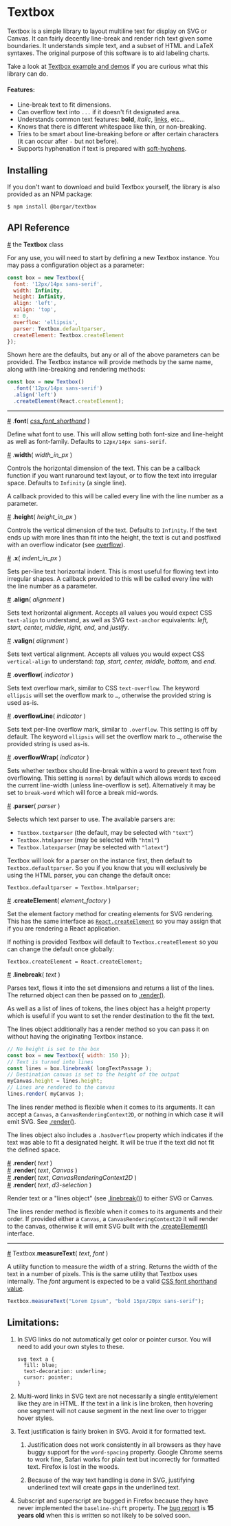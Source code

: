 # Textbox

Textbox is a simple library to layout multiline text for display on SVG or Canvas. It can fairly decently line-break and render rich text given some boundaries. It understands simple text, and a subset of HTML and LaTeX syntaxes. The original purpose of this software is to aid labeling charts.

Take a look at [Textbox example and demos](https://observablehq.com/collection/@borgar/textbox) if you are curious what this library can do.

#### Features:

- Line-break text to fit dimensions.
- Can overflow text into `...` if it doesn't fit designated area.
- Understands common text features: **bold**, *italic*, [links](https://en.wikipedia.org/wiki/Hyperlink), etc...
- Knows that there is different whitespace like thin, or non-breaking.
- Tries to be smart about line-breaking before or after certain characters (it can occur after `-` but not before).
- Supports hyphenation if text is prepared with [soft-hyphens](https://en.wikipedia.org/wiki/Soft_hyphen).
<!-- - Comes with a separate rotation module. -->


## Installing

If you don't want to download and build Textbox yourself, the library is also provided as an NPM package:

    $ npm install @borgar/textbox



## API Reference

<a name="textbox" href="#textbox">#</a> the **Textbox** class

For any use, you will need to start by defining a new Textbox instance. You may pass a configuration object as a parameter:

```js
const box = new Textbox({
  font: '12px/14px sans-serif',
  width: Infinity,
  height: Infinity,
  align: 'left',
  valign: 'top',
  x: 0,
  overflow: 'ellipsis',
  parser: Textbox.defaultparser,
  createElement: Textbox.createElement
});
```
Shown here are the defaults, but any or all of the above parameters can be provided. The Textbox instance will provide methods by the same name, along with line-breaking and rendering methods:

```js
const box = new Textbox()
  .font('12px/14px sans-serif')
  .align('left')
  .createElement(React.createElement);
```


---


<a name="font" href="#font">#</a> .**font**( _[css_font_shorthand](https://developer.mozilla.org/en-US/docs/Web/CSS/font)_ )

Define what font to use. This will allow setting both font-size and line-height as well as font-family. Defaults to `12px/14px sans-serif`.


<a name="width" href="#width">#</a> .**width**( _width_in_px_ )

Controls the horizontal dimension of the text. This can be a callback function if you want runaround text layout, or to flow the text into irregular space. Defaults to `Infinity` (a single line).

A callback provided to this will be called every line with the line number as a parameter.


<a name="height" href="#height">#</a> .**height**( _height_in_px_ )

Controls the vertical dimension of the text. Defaults to `Infinity`. If the text ends up with more lines than fit into the height, the text is cut and postfixed with an overflow indicator (see <a href="#overflow">overflow</a>).


<a name="x" href="#x">#</a> .**x**( _indent_in_px_ )

Sets per-line text horizontal indent. This is most useful for flowing text into irregular shapes. A callback provided to this will be called every line with the line number as a parameter.


<a name="align" href="#align">#</a> .**align**( _alignment_ )

Sets text horizontal alignment. Accepts all values you would expect CSS `text-align` to understand, as well as SVG `text-anchor` equivalents: *left, start, center, middle, right, end,* and *justify*.


<a name="valign" href="#valign">#</a> .**valign**( _alignment_ )

Sets text vertical alignment. Accepts all values you would expect CSS `vertical-align` to understand: *top, start, center, middle, bottom,* and *end*.


<a name="overflow" href="#overflow">#</a> .**overflow**( _indicator_ )

Sets text overflow mark, similar to CSS `text-overflow`. The keyword `ellipsis` will set the overflow mark to `…`, otherwise the provided string is used as-is.


<a name="overflowline" href="#overflowline">#</a> .**overflowLine**( _indicator_ )

Sets text per-line overflow mark, similar to `.overflow`. This setting is off by default. The keyword `ellipsis` will set the overflow mark to `…`, otherwise the provided string is used as-is.


<a name="overflowwrap" href="#overflowwrap">#</a> .**overflowWrap**( _indicator_ )

Sets whether textbox should line-break within a word to prevent text from overflowing. This setting is `normal` by default which allows words to exceed the current line-width (unless line-overflow is set). Alternatively it may be set to `break-word` which will force a break mid-words.


<a name="parser" href="#parser">#</a> .**parser**( _parser_ )

Selects which text parser to use. The available parsers are:

 - `Textbox.textparser` (the default, may be selected with `"text"`)
 - `Textbox.htmlparser` (may be selected with `"html"`)
 - `Textbox.latexparser` (may be selected with `"latext"`)

Textbox will look for a parser on the instance first, then default to `Textbox.defaultparser`. So you if you know that you will exclusively be using the HTML parser, you can change the default once:

    Textbox.defaultparser = Textbox.htmlparser;


<a name="createElement" href="#createElement">#</a> .**createElement**( _element_factory_ )

Set the element factory method for creating elements for SVG rendering. This has the same interface as [`React.createElement`](https://reactjs.org/docs/react-api.html#createelement) so you may assign that if you are rendering a React application.

If nothing is provided Textbox will default to `Textbox.createElement` so you can change the default once globally:

    Textbox.createElement = React.createElement;


<a name="linebreak" href="#linebreak">#</a> .**linebreak**( _text_ )

Parses text, flows it into the set dimensions and returns a list of the lines. The returned object can then be passed on to <a href="#render">.render()</a>.

As well as a list of lines of tokens, the lines object has a height property which is useful if you want to set the render destination to the fit the text.

The lines object additionally has a render method so you can pass it on without having the originating Textbox instance.

```js
// No height is set to the box
const box = new Textbox({ width: 150 });
// Text is turned into lines
const lines = box.linebreak( longTextPassage );
// Destination canvas is set to the height of the output
myCanvas.height = lines.height;
// Lines are rendered to the canvas
lines.render( myCanvas );
```

The lines render method is flexible when it comes to its arguments. It can accept a `Canvas`, a `CanvasRenderingContext2D`, or nothing in which case it will emit SVG. See <a href="#render">.render()</a>.

The lines object also includes a `.hasOverflow` property which indicates if the text was able to fit a designated height. It will be true if the text did not fit the defined space.


<a name="render" href="#render">#</a> .**render**( _text_ )  
<a href="#render">#</a> .**render**( _text_, _Canvas_ )  
<a href="#render">#</a> .**render**( _text_, _CanvasRenderingContext2D_ )  
<a href="#render">#</a> .**render**( _text_, _d3-selection_ )

Render text or a "lines object" (see <a href="#linebreak">.linebreak()</a>) to either SVG or Canvas.

The lines render method is flexible when it comes to its arguments and their order. If provided either a `Canvas`, a `CanvasRenderingContext2D` it will render to the canvas, otherwise it will emit SVG built with the <a href="#createElement">.createElement()</a> interface.


---


<a name="measureText" href="#measureText">#</a> Textbox.**measureText**( _text_, _font_ )

A utility function to measure the width of a string. Returns the width of the text in a number of pixels. This is the same utility that Textbox uses internally. The _font_ argument is expected to be a valid [CSS font shorthand value](https://developer.mozilla.org/en-US/docs/Web/CSS/font).

```js
Textbox.measureText("Lorem Ipsum", "bold 15px/20px sans-serif");
```


## Limitations:

1. In SVG links do not automatically get color or pointer cursor. You will need to add your own styles to these.
  
       svg text a {
         fill: blue;
         text-decoration: underline;
         cursor: pointer;
       }

1. Multi-word links in SVG text are not necessarily a single entity/element like they are in HTML. If the text in a link is line broken, then hovering one segment will not cause segment in the next line over to trigger hover styles.

1. Text justification is fairly broken in SVG. Avoid it for formatted text.

   1. Justification does not work consistently in all browsers as they have buggy support for the `word-spacing` property. Google Chrome seems to work fine, Safari works for plain text but incorrectly for formatted text. Firefox is lost in the woods.

   1. Because of the way text handling is done in SVG, justifying underlined text will create gaps in the underlined text.

1. Subscript and superscript are bugged in Firefox because they have never implemented the `baseline-shift` property. The [bug report](https://bugzilla.mozilla.org/show_bug.cgi?id=308338#c32) is **15 years old** when this is written so not likely to be solved soon.





